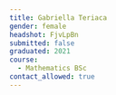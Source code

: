 ```yaml
---
title: Gabriella Teriaca
gender: female
headshot: FjvLpBn
submitted: false
graduated: 2021
course:
  - Mathematics BSc 
contact_allowed: true
---
```

